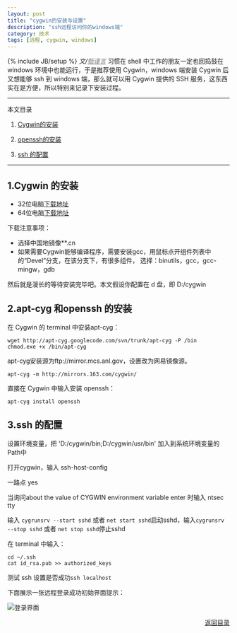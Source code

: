```yaml
---
layout: post
title: "cygwin的安装与设置"
description: "ssh远程访问你的windows端"
category: 技术
tags: [远程, cygwin, windows]
---
```

 
{% include JB/setup %}
_文/<a href="{{site.url}}/zcontact.html" style="color:grey">甄谨言</a>_ 习惯在 shell 中工作的朋友一定也回捣鼓在 windows 环境中也能运行，于是推荐使用 Cygwin，windows 端安装 Cygwin 后又想能够 ssh 到 windows 端，那么就可以用 Cygwin 提供的 SSH 服务，这东西实在是方便，所以特别来记录下安装过程。<!-- more -->
 
<a name="t"></a>
 
---
本文目录
 
1.  <a href="#t1">Cygwin的安装</a>
 
2.  <a href="#t2">openssh的安装</a>
 
3.  <a href="#t3">ssh 的配置</a>
 
---
## <a name="t1"></a>1.Cygwin 的安装
 
 - 32位电脑[下载地址](http://cygwin.com/setup-x86.exe)
 - 64位电脑[下载地址](http://cygwin.com/setup-x86_64.exe)
 
 下载注意事项：
 - 选择中国地镜像**.cn
 - 如果需要Cygwin能够编译程序，需要安装gcc，用鼠标点开组件列表中的“Devel”分支，在该分支下，有很多组件， 选择：binutils，gcc，gcc-mingw，gdb
 
 然后就是漫长的等待安装完毕吧。本文假设你配置在 d 盘，即 D:/cygwin
 
## <a name="t2"></a>2.apt-cyg 和openssh 的安装

在 Cygwin 的 terminal 中安装apt-cyg：

<pre><code>wget http://apt-cyg.googlecode.com/svn/trunk/apt-cyg -P /bin
chmod.exe +x /bin/apt-cyg</code></pre>
 
apt-cyg安装源为ftp://mirror.mcs.anl.gov，设置改为网易镜像源。
 
<pre><code>apt-cyg -m http://mirrors.163.com/cygwin/</code></pre>

直接在 Cygwin 中输入安装 openssh：

<pre><code>apt-cyg install openssh</code></pre>


## <a name="t3"></a>3.ssh 的配置
 
 设置环境变量，把 'D:/cygwin/bin;D:/cygwin/usr/bin' 加入到系统环境变量的Path中
 
 打开cygwin，输入 ssh-host-config
 
  一路点 yes
  
  当询问about the value of CYGWIN environment variable enter 时输入 ntsec tty
  
  输入 `cygrunsrv --start sshd` 或者 `net start sshd`启动sshd，输入`cygrunsrv --stop sshd` 或者 `net stop sshd`停止sshd
 
  在 terminal 中输入：
  
  <pre><code>cd ~/.ssh 
cat id_rsa.pub >> authorized_keys</code></pre>

测试 ssh 设置是否成功`ssh localhost`

 下面展示一张远程登录成功初始界面提示：
 
 ![登录界面](http://7u2ofy.com1.z0.glb.clouddn.com/cygwin_ssh.png)
 

<div align="right"><a href="#t">返回目录</a></div>
